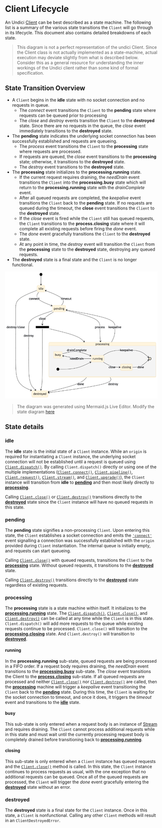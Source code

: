 # Client Lifecycle

An Undici [Client](Client.md) can be best described as a state machine. The following list is a summary of the various state transitions the `Client` will go through in its lifecycle. This document also contains detailed breakdowns of each state.

> This diagram is not a perfect representation of the undici Client. Since the Client class is not actually implemented as a state-machine, actual execution may deviate slightly from what is described below. Consider this as a general resource for understanding the inner workings of the Undici client rather than some kind of formal specification.

## State Transition Overview

* A `Client` begins in the **idle** state with no socket connection and no requests in queue.
  * The *connect* event transitions the `Client` to the **pending** state where requests can be queued prior to processing
  * The *close* and *destroy* events transition the `Client` to the **destroyed** state. Since there are no requests in the queue, the *close* event immediately transitions to the **destroyed** state.
* The **pending** state indicates the underlying socket connection has been successfully established and requests are queueing.
  * The *process* event transitions the `Client` to the **processing** state where requests are processed.
  * If requests are queued, the *close* event transitions to the **processing** state; otherwise, it transitions to the **destroyed** state.
  * The *destroy* event transitions to the **destroyed** state.
* The **processing** state initializes to the **processing.running** state.
  * If the current request requires draining, the *needDrain* event transitions the `Client` into the **processing.busy** state which will return to the **processing.running** state with the *drainComplete* event.
  * After all queued requests are completed, the *keepalive* event transitions the `Client` back to the **pending** state. If no requests are queued during the timeout, the **close** event transitions the `Client` to the **destroyed** state.
  * If the *close* event is fired while the `Client` still has queued requests, the `Client` transitions to the **process.closing** state where it will complete all existing requests before firing the *done* event.
  * The *done* event gracefully transitions the `Client` to the **destroyed** state.
  * At any point in time, the *destroy* event will transition the `Client` from the **processing** state to the **destroyed** state, destroying any queued requests.
* The **destroyed** state is a final state and the `Client` is no longer functional.

![A state diagram representing an Undici Client instance](assets/lifecycle-diagram.png)

> The diagram was generated using Mermaid.js Live Editor. Modify the state diagram [here](https://mermaid-js.github.io/mermaid-live-editor/#/edit/eyJjb2RlIjoic3RhdGVEaWFncmFtLXYyXG4gICAgWypdIC0tPiBpZGxlXG4gICAgaWRsZSAtLT4gcGVuZGluZyA6IGNvbm5lY3RcbiAgICBpZGxlIC0tPiBkZXN0cm95ZWQgOiBkZXN0cm95L2Nsb3NlXG4gICAgXG4gICAgcGVuZGluZyAtLT4gaWRsZSA6IHRpbWVvdXRcbiAgICBwZW5kaW5nIC0tPiBkZXN0cm95ZWQgOiBkZXN0cm95XG5cbiAgICBzdGF0ZSBjbG9zZV9mb3JrIDw8Zm9yaz4-XG4gICAgcGVuZGluZyAtLT4gY2xvc2VfZm9yayA6IGNsb3NlXG4gICAgY2xvc2VfZm9yayAtLT4gcHJvY2Vzc2luZ1xuICAgIGNsb3NlX2ZvcmsgLS0-IGRlc3Ryb3llZFxuXG4gICAgcGVuZGluZyAtLT4gcHJvY2Vzc2luZyA6IHByb2Nlc3NcblxuICAgIHByb2Nlc3NpbmcgLS0-IHBlbmRpbmcgOiBrZWVwYWxpdmVcbiAgICBwcm9jZXNzaW5nIC0tPiBkZXN0cm95ZWQgOiBkb25lXG4gICAgcHJvY2Vzc2luZyAtLT4gZGVzdHJveWVkIDogZGVzdHJveVxuXG4gICAgc3RhdGUgcHJvY2Vzc2luZyB7XG4gICAgICAgIHJ1bm5pbmcgLS0-IGJ1c3kgOiBuZWVkRHJhaW5cbiAgICAgICAgYnVzeSAtLT4gcnVubmluZyA6IGRyYWluQ29tcGxldGVcbiAgICAgICAgcnVubmluZyAtLT4gWypdIDoga2VlcGFsaXZlXG4gICAgICAgIHJ1bm5pbmcgLS0-IGNsb3NpbmcgOiBjbG9zZVxuICAgICAgICBjbG9zaW5nIC0tPiBbKl0gOiBkb25lXG4gICAgICAgIFsqXSAtLT4gcnVubmluZ1xuICAgIH1cbiAgICAiLCJtZXJtYWlkIjp7InRoZW1lIjoiYmFzZSJ9LCJ1cGRhdGVFZGl0b3IiOmZhbHNlfQ)

## State details

### idle

The **idle** state is the initial state of a `Client` instance. While an `origin` is required for instantiating a `Client` instance, the underlying socket connection will not be established until a request is queued using [`Client.dispatch()`](#clientdispatchoptions-handlers). By calling `Client.dispatch()` directly or using one of the multiple implementations ([`Client.connect()`](#clientconnectoptions--callback), [`Client.pipeline()`](#clientpipelineoptions-handler), [`Client.request()`](#clientrequestoptions--callback), [`Client.stream()`](#clientstreamoptions-factory--callback), and [`Client.upgrade()`](#clientupgradeoptions-callback)), the `Client` instance will transition from **idle** to [**pending**](#pending) and then most likely directly to [**processing**](#processing).

Calling [`Client.close()`](#clientclose-callback-) or [`Client.destroy()`](#clientdestroyerror) transitions directly to the [**destroyed**](#destroyed) state since the `Client` instance will have no queued requests in this state.

### pending

The **pending** state signifies a non-processing `Client`. Upon entering this state, the `Client` establishes a socket connection and emits the [`'connect'`](Client.md#event-connect) event signalling a connection was successfully established with the `origin` provided during `Client` instantiation. The internal queue is initially empty, and requests can start queueing.

Calling [`Client.close()`](#clientclose-callback-) with queued requests, transitions the `Client` to the [**processing**](#processing) state. Without queued requests, it transitions to the [**destroyed**](#destroyed) state.

Calling [`Client.destroy()`](#clientdestroyerror) transitions directly to the [**destroyed**](#destroyed) state regardless of existing requests.

### processing

The **processing** state is a state machine within itself. It initializes to the [**processing.running**](#running) state. The [`Client.dispatch()`](#clientdispatchoptions-handlers), [`Client.close()`](#clientclose-callback-), and [`Client.destroy()`](#clientdestroyerror) can be called at any time while the `Client` is in this state. `Client.dispatch()` will add more requests to the queue while existing requests continue to be processed. `Client.close()` will transition to the [**processing.closing**](#closing) state. And `Client.destroy()` will transition to [**destroyed**](#destroyed).

#### running

In the **processing.running** sub-state, queued requests are being processed in a FIFO order. If a request body requires draining, the *needDrain* event transitions to the [**processing.busy**](#busy) sub-state. The *close* event transitions the Client to the [**process.closing**](#closing) sub-state. If all queued requests are processed and neither [`Client.close()`](#clientclose-callback-) nor [`Client.destroy()`](#clientdestroyerror) are called, then the [**processing**](#processing) machine will trigger a *keepalive* event transitioning the `Client` back to the [**pending**](#pending) state. During this time, the `Client` is waiting for the socket connection to timeout, and once it does, it triggers the *timeout* event and transitions to the [**idle**](#idle) state.

#### busy

This sub-state is only entered when a request body is an instance of [Stream]() and requires draining. The `Client` cannot process additional requests while in this state and must wait until the currently processing request body is completely drained before transitioning back to [**processing.running**](#running).

#### closing

This sub-state is only entered when a `Client` instance has queued requests and the [`Client.close()`](#clientclose-callback-) method is called. In this state, the `Client` instance continues to process requests as usual, with the one exception that no additional requests can be queued. Once all of the queued requests are processed, the `Client` will trigger the *done* event gracefully entering the [**destroyed**](#destroyed) state without an error.

### destroyed

The **destroyed** state is a final state for the `Client` instance. Once in this state, a `Client` is nonfunctional. Calling any other `Client` methods will result in an `ClientDestroyedError`.